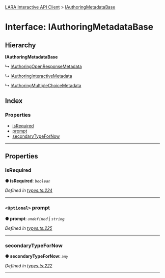 [LARA Interactive API Client](../README.md) > [IAuthoringMetadataBase](../interfaces/iauthoringmetadatabase.md)

# Interface: IAuthoringMetadataBase

## Hierarchy

**IAuthoringMetadataBase**

↳  [IAuthoringOpenResponseMetadata](iauthoringopenresponsemetadata.md)

↳  [IAuthoringInteractiveMetadata](iauthoringinteractivemetadata.md)

↳  [IAuthoringMultipleChoiceMetadata](iauthoringmultiplechoicemetadata.md)

## Index

### Properties

* [isRequired](iauthoringmetadatabase.md#isrequired)
* [prompt](iauthoringmetadatabase.md#prompt)
* [secondaryTypeForNow](iauthoringmetadatabase.md#secondarytypefornow)

---

## Properties

<a id="isrequired"></a>

###  isRequired

**● isRequired**: *`boolean`*

*Defined in [types.ts:224](../../../lara-typescript/src/interactive-api-client/types.ts#L224)*

___
<a id="prompt"></a>

### `<Optional>` prompt

**● prompt**: *`undefined` \| `string`*

*Defined in [types.ts:225](../../../lara-typescript/src/interactive-api-client/types.ts#L225)*

___
<a id="secondarytypefornow"></a>

###  secondaryTypeForNow

**● secondaryTypeForNow**: *`any`*

*Defined in [types.ts:222](../../../lara-typescript/src/interactive-api-client/types.ts#L222)*

___

